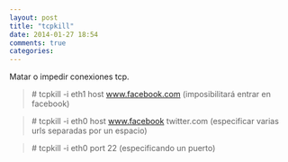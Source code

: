 ```yaml
---
layout: post
title: "tcpkill"
date: 2014-01-27 18:54
comments: true
categories: 
---
```

Matar o impedir conexiones tcp. 

>\# tcpkill -i eth1 host www.facebook.com (imposibilitará entrar en facebook) 

>\# tcpkill -i eth0 host www.facebook twitter.com (especificar varias urls separadas por un espacio)

>\# tcpkill -i eth0 port 22 (especificando un puerto)

